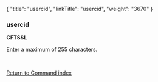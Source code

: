 {
    "title": "usercid",
    "linkTitle": "usercid",
    "weight": "3670"
}<span id="usercid"></span>

### usercid

****CFTSSL****

Enter a maximum of 255 characters.

 

[Return to Command index](../../)

 
